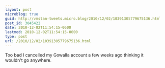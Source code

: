 ```yaml
---
layout: post
microblog: true
guid: http://vmstan-tweets.micro.blog/2010/12/02/10391305779675136.html
post_id: 3045422
date: 2010-12-02T11:54:15-0600
lastmod: 2010-12-02T11:54:15-0600
type: post
url: /2010/12/02/10391305779675136.html
---
```

Too bad I cancelled my Gowalla account a few weeks ago thinking it wouldn't go anywhere.
